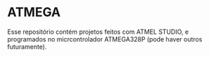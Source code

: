 # ATMEGA
Esse repositório contém projetos feitos com ATMEL STUDIO, e programados no micrcontrolador ATMEGA328P (pode haver outros futuramente).
